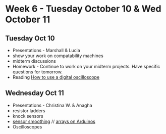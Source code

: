 # Week 6 - Tuesday October 10 & Wed October 11
## Tuesday Oct 10
* Presentations - Marshall & Lucia
* show your work on compatability machines
* midterm discussions
* Homework - Continue to work on your midterm projects. Have specific questions for tomorrow.
* Reading [How to use a digital oscilloscope](https://learn.sparkfun.com/tutorials/how-to-use-an-oscilloscope/all)
  
## Wednesday Oct 11  
* Presentations - Christina W. & Anagha
* resistor ladders
* knock sensors
* [sensor smoothing](https://docs.arduino.cc/built-in-examples/analog/Smoothing) // [arrays on Arduinos](https://docs.arduino.cc/built-in-examples/control-structures/Arrays)
* Oscilloscopes
